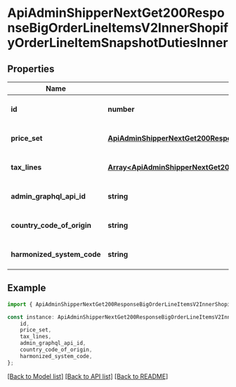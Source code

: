 # ApiAdminShipperNextGet200ResponseBigOrderLineItemsV2InnerShopifyOrderLineItemSnapshotDutiesInner


## Properties

Name | Type | Description | Notes
------------ | ------------- | ------------- | -------------
**id** | **number** |  | [optional] [default to undefined]
**price_set** | [**ApiAdminShipperNextGet200ResponseBigOrderLineItemsV2InnerShopifyOrderLineItemSnapshotDutiesInnerPriceSet**](ApiAdminShipperNextGet200ResponseBigOrderLineItemsV2InnerShopifyOrderLineItemSnapshotDutiesInnerPriceSet.md) |  | [optional] [default to undefined]
**tax_lines** | [**Array&lt;ApiAdminShipperNextGet200ResponseBigOrderLineItemsV2InnerShopifyOrderLineItemSnapshotDutiesInnerTaxLinesInner&gt;**](ApiAdminShipperNextGet200ResponseBigOrderLineItemsV2InnerShopifyOrderLineItemSnapshotDutiesInnerTaxLinesInner.md) |  | [optional] [default to undefined]
**admin_graphql_api_id** | **string** |  | [optional] [default to undefined]
**country_code_of_origin** | **string** |  | [optional] [default to undefined]
**harmonized_system_code** | **string** |  | [optional] [default to undefined]

## Example

```typescript
import { ApiAdminShipperNextGet200ResponseBigOrderLineItemsV2InnerShopifyOrderLineItemSnapshotDutiesInner } from '@heavygee/arda-api-sdk';

const instance: ApiAdminShipperNextGet200ResponseBigOrderLineItemsV2InnerShopifyOrderLineItemSnapshotDutiesInner = {
    id,
    price_set,
    tax_lines,
    admin_graphql_api_id,
    country_code_of_origin,
    harmonized_system_code,
};
```

[[Back to Model list]](../README.md#documentation-for-models) [[Back to API list]](../README.md#documentation-for-api-endpoints) [[Back to README]](../README.md)
